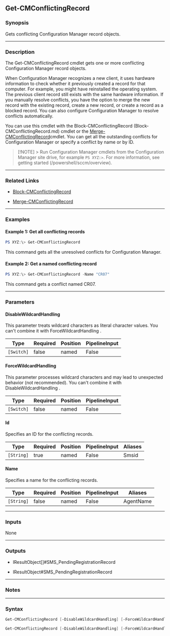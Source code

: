 Get-CMConflictingRecord
-----------------------




### Synopsis
Gets conflicting Configuration Manager record objects.



---


### Description

The Get-CMConflictingRecord cmdlet gets one or more conflicting Configuration Manager record objects.



When Configuration Manager recognizes a new client, it uses hardware information to check whether it previously created a record for that computer. For example, you might have reinstalled the operating system. The previous client record still exists with the same hardware information. If you manually resolve conflicts, you have the option to merge the new record with the existing record, create a new record, or create a record as a blocked record. You can also configure Configuration Manager to resolve conflicts automatically.



You can use this cmdlet with the Block-CMConflictingRecord (Block-CMConflictingRecord.md) cmdlet or the [Merge-CMConflictingRecord](Merge-CMConflictingRecord.md)cmdlet. You can get all the outstanding conflicts for Configuration Manager or specify a conflict by name or by ID.



> [!NOTE] > Run Configuration Manager cmdlets from the Configuration Manager site drive, for example `PS XYZ:>`. For more information, see getting started (/powershell/sccm/overview).



---


### Related Links
* [Block-CMConflictingRecord](Block-CMConflictingRecord)



* [Merge-CMConflictingRecord](Merge-CMConflictingRecord)





---


### Examples
#### Example 1: Get all conflicting records
```PowerShell
PS XYZ:\> Get-CMConflictingRecord
```
This command gets all the unresolved conflicts for Configuration Manager.
#### Example 2: Get a named conflicting record
```PowerShell
PS XYZ:\> Get-CMConflictingRecord -Name "CR07"
```
This command gets a conflict named CR07.


---


### Parameters
#### **DisableWildcardHandling**

This parameter treats wildcard characters as literal character values. You can't combine it with ForceWildcardHandling .






|Type      |Required|Position|PipelineInput|
|----------|--------|--------|-------------|
|`[Switch]`|false   |named   |False        |



#### **ForceWildcardHandling**

This parameter processes wildcard characters and may lead to unexpected behavior (not recommended). You can't combine it with DisableWildcardHandling .






|Type      |Required|Position|PipelineInput|
|----------|--------|--------|-------------|
|`[Switch]`|false   |named   |False        |



#### **Id**

Specifies an ID for the conflicting records.






|Type      |Required|Position|PipelineInput|Aliases|
|----------|--------|--------|-------------|-------|
|`[String]`|true    |named   |False        |Smsid  |



#### **Name**

Specifies a name for the conflicting records.






|Type      |Required|Position|PipelineInput|Aliases  |
|----------|--------|--------|-------------|---------|
|`[String]`|false   |named   |False        |AgentName|





---


### Inputs
None





---


### Outputs
* IResultObject[]#SMS_PendingRegistrationRecord


* IResultObject#SMS_PendingRegistrationRecord






---


### Notes




---


### Syntax
```PowerShell
Get-CMConflictingRecord [-DisableWildcardHandling] [-ForceWildcardHandling] -Id <String> [<CommonParameters>]
```
```PowerShell
Get-CMConflictingRecord [-DisableWildcardHandling] [-ForceWildcardHandling] [-Name <String>] [<CommonParameters>]
```
